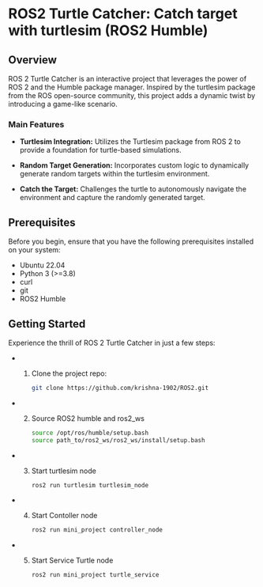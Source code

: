 # ROS2 Turtle Catcher: Catch target with turtlesim (ROS2 Humble)

## Overview

ROS 2 Turtle Catcher is an interactive project that leverages the power of ROS 2 and the Humble package manager. Inspired by the turtlesim package from the ROS open-source community, this project adds a dynamic twist by introducing a game-like scenario.

### Main Features

- **Turtlesim Integration:** Utilizes the Turtlesim package from ROS 2 to provide a foundation for turtle-based simulations.

- **Random Target Generation:** Incorporates custom logic to dynamically generate random targets within the turtlesim environment.

- **Catch the Target:** Challenges the turtle to autonomously navigate the environment and capture the randomly generated target.

## Prerequisites

Before you begin, ensure that you have the following prerequisites installed on your system:

- Ubuntu 22.04
- Python 3 (>=3.8)
- curl
- git
- ROS2 Humble

## Getting Started

Experience the thrill of ROS 2 Turtle Catcher in just a few steps:

- 1. Clone the project repo:

     ```bash
     git clone https://github.com/krishna-1902/ROS2.git

- 2. Source ROS2 humble and ros2_ws
 
     ```bash
     source /opt/ros/humble/setup.bash
     source path_to/ros2_ws/ros2_ws/install/setup.bash

- 3. Start turtlesim node

     ```bash
     ros2 run turtlesim turtlesim_node

- 4. Start Contoller node

     ```bash
     ros2 run mini_project controller_node

- 5. Start Service Turtle node
 
     ```bash
     ros2 run mini_project turtle_service
